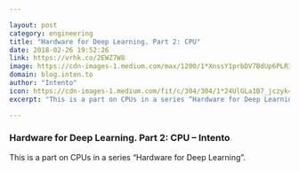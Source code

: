 ```yaml
---

layout: post
category: engineering
title: "Hardware for Deep Learning. Part 2: CPU"
date: 2018-02-26 19:52:26
link: https://vrhk.co/2EWZ7W8
image: https://cdn-images-1.medium.com/max/1200/1*XnssY1prbDV7BdUp6PLRIQ.jpeg
domain: blog.inten.to
author: "Intento"
icon: https://cdn-images-1.medium.com/fit/c/304/304/1*24UlGLa1B7_jczyk4unpGA.png
excerpt: "This is a part on CPUs in a series “Hardware for Deep Learning”."

---
```


### Hardware for Deep Learning. Part 2: CPU – Intento

This is a part on CPUs in a series “Hardware for Deep Learning”.